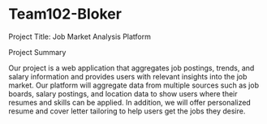 
# Team102-Bloker

Project Title: Job Market Analysis Platform

Project Summary

Our project is a web application that aggregates job postings, trends, and salary information and provides users with relevant insights into the job market. Our platform will aggregate data from multiple sources such as job boards, salary postings, and location data to show users where their resumes and skills can be applied. In addition, we will offer personalized resume and cover letter tailoring to help users get the jobs they desire. 

